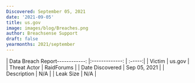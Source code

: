 ```yaml
---
Discovered: September 05, 2021
date: '2021-09-05'
title: us.gov
image: images/blog/Breaches.png
author: Breachsense Support
draft: false
yearmonths: 2021/september
---
```


| Data Breach Report------------:   |:-------------:    | :-----:|
| Victim    | us.gov      | 
| Threat Actor    | RaidForums      | 
| Date Discovered    | Sep 05, 2021      | 
| Description    | N/A      | 
| Leak Size    | N/A      | 

